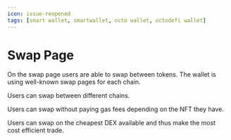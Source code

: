 ```yaml
---
icon: issue-reopened
tags: [smart wallet, smartwallet, octo wallet, octodefi wallet]
---
```

# Swap Page

On the swap page users are able to swap between tokens. The wallet is using well-known swap pages for each chain.

Users can swap between different chains.

Users can swap without paying gas fees depending on the NFT they have.

Users can swap on the cheapest DEX available and thus make the most cost efficient trade.